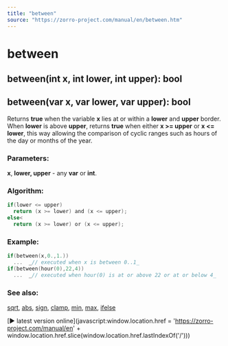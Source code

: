 ```yaml
---
title: "between"
source: "https://zorro-project.com/manual/en/between.htm"
---
```


# between

## between(int x, int lower, int upper): bool

## between(var x, var lower, var upper): bool

Returns **true** when the variable **x** lies at or within a **lower** and **upper** border. When **lower** is above **upper**, returns **true** when either **x >= upper** or **x <= lower**, this way allowing the comparison of cyclic ranges such as hours of the day or months of the year.

### Parameters:

**x**, **lower, upper** - any **var** or **int**.  

### Algorithm:

```c
if(lower <= upper) 
  return (x >= lower) and (x <= upper); 
else<
  return (x >= lower) or (x <= upper);
```

### Example:

```c
if(between(x,0.,1.))
  ...  _// executed when x is between 0..1_
if(between(hour(0),22,4))
  ...  _// executed when hour(0) is at or above 22 or at or below 4_
```

### See also:

[sqrt](avar-sqrt.md), [abs](065_abs.md), [sign](066_sign.md), [clamp](070_clamp.md), [min](067_min_max.md), [max](067_min_max.md), [ifelse](162_ifelse_valuewhen.md)

[► latest version online](javascript:window.location.href = 'https://zorro-project.com/manual/en' + window.location.href.slice\(window.location.href.lastIndexOf\('/'\)\))